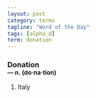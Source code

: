 ```yaml
---
layout: post
category: terms
tagline: "Word of the Day"
tags: [alpha_d]
term: donation
---
```


<h3>Donation<br/> <small>&mdash; n. (do<span>&middot;</span>na<span>&middot;</span>tion)</small></h3>
<p><ol>
<li>Italy</li>
</ol></p>
